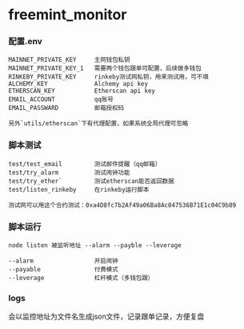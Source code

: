 ﻿# freemint_monitor

### 配置.env
```
MAINNET_PRIVATE_KEY     主网钱包私钥
MAINNET_PRIVATE_KEY_1   需要两个钱包跟单可配置，后续做多钱包
RINKEBY_PRIVATE_KEY     rinkeby测试网私钥，用来测试用，可不填
ALCHEMY_KEY             Alchemy api key
ETHERSCAN_KEY           Etherscan api key
EMAIL_ACCOUNT           qq账号  
EMAIL_PASSWARD          邮箱授权码
```
```
另外`utils/etherscan`下有代理配置，如果系统全局代理可忽略
```

### 脚本测试

```
test/test_email         测试邮件提醒（qq邮箱）
test/try_alarm          测试闹钟功能
test/try_ether`         测试etherscan能否返回数据
test/listen_rinkeby     在rinkeby运行脚本

测试网可以用这个合约测试：0xa4D8fc7b2Af49a06Ba8Ac047536B71E1c04C9b89
```

### 脚本运行

```
node listen 被监听地址 --alarm --payble --leverage

--alarm                 开启闹钟
--payable               付费模式
--leverage              杠杆模式（多钱包跟）   
```

### logs

会以监控地址为文件名生成json文件，记录跟单记录，方便复盘
